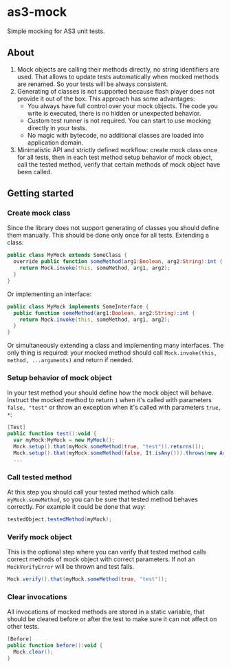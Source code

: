 # as3-mock
Simple mocking for AS3 unit tests.

## About
1. Mock objects are calling their methods directly, no string identifiers are used. That allows to update tests automatically when mocked methods are renamed. So your tests will be always consistent.
2. Generating of classes is not supported because flash player does not provide it out of the box. 
This approach has some advantages:
    - You always have full control over your mock objects. The code you write is executed, there is no hidden or unexpected behavior.
    - Custom test runner is not required. You can start to use mocking directly in your tests.
    - No magic with bytecode, no additional classes are loaded into application domain.
3. Minimalistic API and strictly defined workflow: create mock class once for all tests, then in each test method setup behavior of mock object, call the tested method, verify that certain methods of mock object have been called.

## Getting started
### Create mock class
Since the library does not support generating of classes you should define them manually. This should be done only once for all tests.
Extending a class:
```actionscript
public class MyMock extends SomeClass {
  override public function someMethod(arg1:Boolean, arg2:String):int {
    return Mock.invoke(this, someMethod, arg1, arg2);
  }
}
```
Or implementing an interface:
```actionscript
public class MyMock implements SomeInterface {
  public function someMethod(arg1:Boolean, arg2:String):int {
    return Mock.invoke(this, someMethod, arg1, arg2);
  }
}
```
Or simultaneously extending a class and implementing many interfaces. The only thing is required: your mocked method should call `Mock.invoke(this, method, ...arguments)` and return if needed.

### Setup behavior of mock object
In your test method your should define how the mock object will behave. 
Instruct the mocked method to return `1` when it's called with parameters `false, "test"` or throw an exception when it's called with parameters `true, *`:
```actionscript
[Test]
public function test():void {
  var myMock:MyMock = new MyMock();
  Mock.setup().that(myMock.someMethod(true, "test")).returns(1);
  Mock.setup().that(myMock.someMethod(false, It.isAny())).throws(new ArgumentError());
  ...
```

### Call tested method
At this step you should call your tested method which calls `myMock.someMethod`, so you can be sure that tested method behaves correctly. For example it could be done that way:
```actionscript
testedObject.testedMethod(myMock);
```

### Verify mock object
This is the optional step where you can verify that tested method calls correct methods of mock object with correct parameters. If not an `MockVerifyError` will be thrown and test fails.
```actionscript
Mock.verify().that(myMock.someMethod(true, "test"));
```

### Clear invocations
All invocations of mocked methods are stored in a static variable, that should be cleared before or after the test to make sure it can not affect on other tests.
```actionscript
[Before]
public function before():void {
  Mock.clear();
}
```
